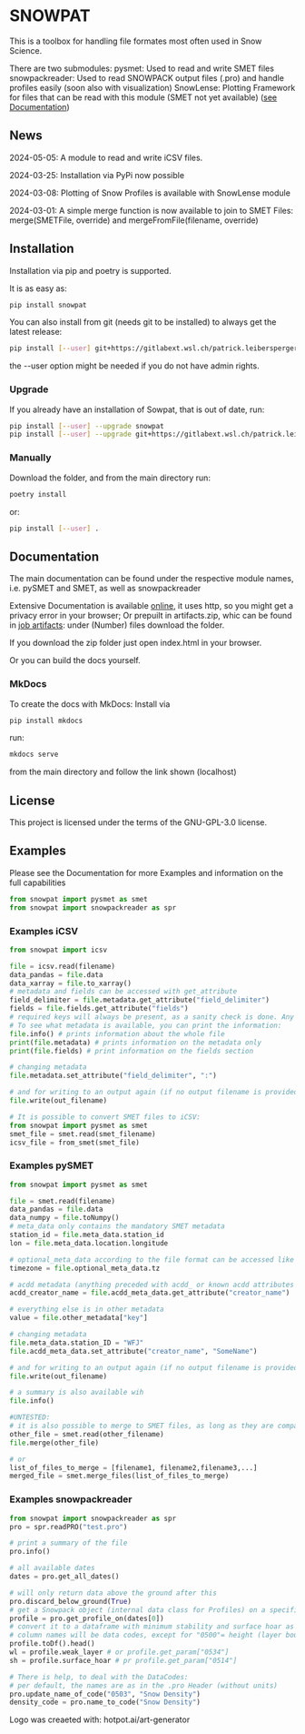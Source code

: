 # SNOWPAT

This is a toolbox for handling file formates most often used in Snow Science.

There are two submodules:
pysmet: Used to read and write SMET files
snowpackreader: Used to read SNOWPACK output files (.pro) and handle profiles easily (soon also with visualization)
SnowLense: Plotting Framework for files that can be read with this module (SMET not yet available) ([see Documentation](http://patrick.leibersperger.gitlab-pages.wsl.ch/snowpat))

## News

2024-05-05: A module to read and write iCSV files.

2024-03-25: Installation via PyPi now possible

2024-03-08: Plotting of Snow Profiles is available with SnowLense module

2024-03-01: A simple merge function is now available to join to SMET Files: merge(SMETFile, override) and mergeFromFile(filename, override)

## Installation

Installation via pip and poetry is supported. 

It is as easy as:

```bash
pip install snowpat
```

You can also install from git (needs git to be installed) to always get the latest release:

```bash
pip install [--user] git+https://gitlabext.wsl.ch/patrick.leibersperger/snowpat.git
```

the --user option might be needed if you do not have admin rights.

### Upgrade

If you already have an installation of Sowpat, that is out of date, run:

```bash
pip install [--user] --upgrade snowpat
pip install [--user] --upgrade git+https://gitlabext.wsl.ch/patrick.leibersperger/snowpat.git
```

### Manually

Download the folder, and from the main directory run:

```bash
poetry install
```

or:

```bash
pip install [--user] .
```

## Documentation

The main documentation can be found under the respective module names, i.e. pySMET and SMET, as well as snowpackreader

Extensive Documentation is available [online](http://patrick.leibersperger.gitlab-pages.wsl.ch/snowpat), it uses http, so you might get a privacy error in your browser;
Or prepuilt in artifacts.zip, whic can be found in [job artifacts](https://gitlabext.wsl.ch/patrick.leibersperger/snowpat/-/artifacts): under (Number) files download the folder.

If you download the zip folder just open index.html in your browser.

Or you can build the docs yourself.

### MkDocs

To create the docs with MkDocs:
Install via

```bash
pip install mkdocs
```

run:

```bash
mkdocs serve
```

from the main directory and follow the link shown (localhost)


## License

This project is licensed under the terms of the GNU-GPL-3.0 license.

## Examples

Please see the Documentation for more Examples and information on the full capabilities

```python
from snowpat import pysmet as smet
from snowpat import snowpackreader as spr
```

### Examples iCSV

```python
from snowpat import icsv

file = icsv.read(filename)
data_pandas = file.data
data_xarray = file.to_xarray()
# metadata and fields can be accessed with get_attribute
field_delimiter = file.metadata.get_attribute("field_delimiter")
fields = file.fields.get_attribute("fields")
# required keys will always be present, as a sanity check is done. Any other might return None if it is not available.
# To see what metadata is available, you can print the information:
file.info() # prints information about the whole file
print(file.metadata) # prints information on the metadata only
print(file.fields) # print information on the fields section

# changing metadata
file.metadata.set_attribute("field_delimiter", ":")

# and for writing to an output again (if no output filename is provided, the given filename is used with an out flag):
file.write(out_filename)

# It is possible to convert SMET files to iCSV:
from snowpat import pysmet as smet
smet_file = smet.read(smet_filename)
icsv_file = from_smet(smet_file)
```

### Examples pySMET

```python
from snowpat import pysmet as smet

file = smet.read(filename)
data_pandas = file.data
data_numpy = file.toNumpy()
# meta_data only contains the mandatory SMET metadata
station_id = file.meta_data.station_id
lon = file.meta_data.location.longitude

# optional_meta_data according to the file format can be accessed like this:
timezone = file.optional_meta_data.tz

# acdd metadata (anything preceded with acdd_ or known acdd attributes are stored in acdd metadata)
acdd_creator_name = file.acdd_meta_data.get_attribute("creator_name")

# everything else is in other metadata
value = file.other_metadata["key"]

# changing metadata
file.meta_data.station_ID = "WFJ"
file.acdd_meta_data.set_attribute("creator_name", "SomeName")

# and for writing to an output again (if no output filename is provided, the given filename is used with an out flag):
file.write(out_filename)

# a summary is also available wih
file.info()

#UNTESTED:
# it is also possible to merge to SMET files, as long as they are compatible (metadata and fields)
other_file = smet.read(other_filename)
file.merge(other_file)

# or
list_of_files_to_merge = [filename1, filename2,filename3,...]
merged_file = smet.merge_files(list_of_files_to_merge)
```

### Examples snowpackreader

```python
from snowpat import snowpackreader as spr
pro = spr.readPRO("test.pro")

# print a summary of the file
pro.info()

# all available dates
dates = pro.get_all_dates()

# will only return data above the ground after this
pro.discard_below_ground(True)
# get a Snowpack object (internal data class for Profiles) on a specific date
profile = pro.get_profile_on(dates[0])
# convert it to a dataframe with minimum stability and surface hoar as metadata
# column names will be data codes, except for "0500"= height (layer boundaries)-> 2 columns: layer middle and layer thickness
profile.toDf().head()
wl = profile.weak_layer # or profile.get_param["0534"]
sh = profile.surface_hoar # pr profile.get_param["0514"]

# There is help, to deal with the DataCodes:
# per default, the names are as in the .pro Header (without units)
pro.update_name_of_code("0503", "Snow Density")
density_code = pro.name_to_code("Snow Density")


```

Logo was creaeted with: hotpot.ai/art-generator